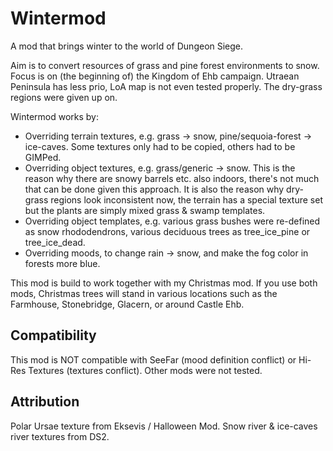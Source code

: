 # Wintermod
A mod that brings winter to the world of Dungeon Siege.

Aim is to convert resources of grass and pine forest environments to snow.\
Focus is on (the beginning of) the Kingdom of Ehb campaign. Utraean Peninsula has less prio, LoA map is not even tested properly. The dry-grass regions were given up on.

Wintermod works by:
- Overriding terrain textures, e.g. grass -> snow, pine/sequoia-forest -> ice-caves. Some textures only had to be copied, others had to be GIMPed.
- Overriding object textures, e.g. grass/generic -> snow. This is the reason why there are snowy barrels etc. also indoors, there's not much that can be done given this approach. It is also the reason why dry-grass regions look inconsistent now, the terrain has a special texture set but the plants are simply mixed grass & swamp templates.
- Overriding object templates, e.g. various grass bushes were re-defined as snow rhododendrons, various deciduous trees as tree_ice_pine or tree_ice_dead.
- Overriding moods, to change rain -> snow, and make the fog color in forests more blue.

This mod is build to work together with my Christmas mod. If you use both mods, Christmas trees will stand in various locations such as the Farmhouse, Stonebridge, Glacern, or around Castle Ehb.

## Compatibility

This mod is NOT compatible with SeeFar (mood definition conflict) or Hi-Res Textures (textures conflict). Other mods were not tested.

## Attribution
Polar Ursae texture from Eksevis / Halloween Mod.
Snow river & ice-caves river textures from DS2.
